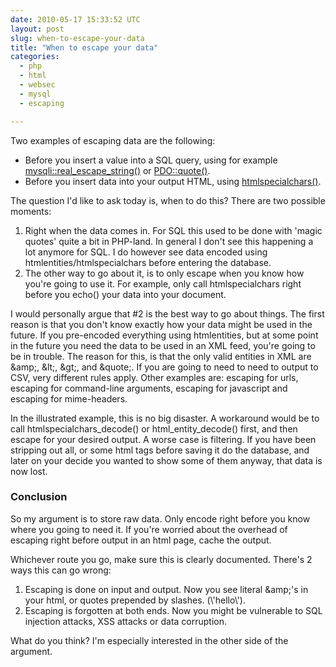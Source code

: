 ```yaml
---
date: 2010-05-17 15:33:52 UTC
layout: post
slug: when-to-escape-your-data
title: "When to escape your data"
categories:
  - php
  - html
  - websec
  - mysql
  - escaping

---
```

<p>Two examples of escaping data are the following:</p>

<ul>
  <li>Before you insert a value into a SQL query, using for example <a href="http://kr2.php.net/manual/en/mysqli.real-escape-string.php">mysqli::real_escape_string()</a> or <a href="http://kr2.php.net/manual/en/pdo.quote.php">PDO::quote()</a>.</li>
  <li>Before you insert data into your output HTML, using <a href="http://kr2.php.net/manual/en/function.htmlspecialchars.php">htmlspecialchars()</a>.</li>
</ul>

<p>The question I'd like to ask today is, when to do this? There are two possible moments:</p>

<ol>
  <li>Right when the data comes in. For SQL this used to be done with 'magic quotes' quite a bit in PHP-land. In general I don't see this happening a lot anymore for SQL. I do however see data encoded using htmlentities/htmlspecialchars before entering the database.</li>
  <li>The other way to go about it, is to only escape when you know how you're going to use it. For example, only call htmlspecialchars right before you echo() your data into your document.</li>
</ol>

<p>I would personally argue that #2 is the best way to go about things. The first reason is that you don't know exactly how your data might be used in the future. If you pre-encoded everything using htmlentities, but at some point in the future you need the data to be used in an XML feed, you're going to be in trouble. The reason for this, is that the only valid entities in XML are &amp;amp;, &amp;lt;, &amp;gt;, and &amp;quote;. If you are going to need to need to output to CSV, very different rules apply. Other examples are: escaping for urls, escaping for command-line arguments, escaping for javascript and escaping for mime-headers.</p>

<p>In the illustrated example, this is no big disaster. A workaround would be to call htmlspecialchars_decode() or html_entity_decode() first, and then escape for your desired output. A worse case is filtering. If you have been stripping out all, or some html tags before saving it do the database, and later on your decide you wanted to show some of them anyway, that data is now lost.</p>

<h3>Conclusion</h3>

<p>So my argument is to store raw data. Only encode right before you know where you going to need it. If you're worried about the overhead of escaping right before output in an html page, cache the output.</p>

<p>Whichever route you go, make sure this is clearly documented. There's 2 ways this can go wrong:</p>
 
<ol>
  <li>Escaping is done on input and output. Now you see literal &amp;amp;'s in your html, or quotes prepended by slashes. (\'hello\').</li>
  <li>Escaping is forgotten at both ends. Now you might be vulnerable to SQL injection attacks, XSS attacks or data corruption.</li>
</ol>

<p>What do you think? I'm especially interested in the other side of the argument.</p>
